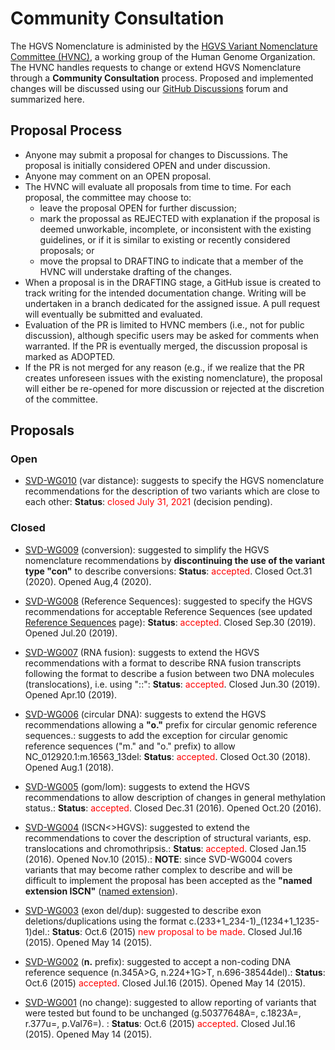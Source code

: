 # Community Consultation

The HGVS Nomenclature is administed by the [HGVS Variant Nomenclature Committee
(HVNC)](../governance/), a working group of the Human Genome Organization.  The HVNC handles
requests to change or extend HGVS Nomenclature through a **Community Consultation** process.
Proposed and implemented changes will be discussed using our [GitHub
Discussions](https://github.com/HGVSnomenclature/hgvs-nomenclature/discussions) forum and summarized
here. 

## Proposal Process

- Anyone may submit a proposal for changes to Discussions. The proposal is initially considered OPEN
  and under discussion.
- Anyone may comment on an OPEN proposal.
- The HVNC will evaluate all proposals from time to time. For each proposal, the committee may
  choose to:
    - leave the proposal OPEN for further discussion;
    - mark the propossal as REJECTED with explanation if the proposal is deemed unworkable,
      incomplete, or inconsistent with the existing guidelines, or if it is similar to existing or
      recently considered proposals; or
    - move the propsal to DRAFTING to indicate that a member of the HVNC will understake drafting of
      the changes.
- When a proposal is in the DRAFTING stage, a GitHub issue is created to track writing for the
  intended documentation change. Writing will be undertaken in a branch dedicated for the assigned
  issue. A pull request will eventually be submitted and evaluated.
- Evaluation of the PR is limited to HVNC members (i.e., not for public discussion), although
  specific users may be asked for comments when warranted. If the PR is eventually merged, the
  discussion proposal is marked as ADOPTED.
- If the PR is not merged for any reason (e.g., if we realize that the PR creates unforeseen issues
  with the existing nomenclature), the proposal will either be re-opened for more discussion or
  rejected at the discretion of the committee.

## Proposals

### Open

* [SVD-WG010](SVD-WG010/) (var distance): suggests to specify the HGVS nomenclature recommendations for the description of two variants which are close to each other: **Status**: <font color="red">closed July 31, 2021</font> (decision pending).

### Closed

* [SVD-WG009](SVD-WG009/) (conversion): suggested to simplify the HGVS nomenclature recommendations by **discontinuing the use of the variant type "con"** to describe conversions: **Status**: <font color="red">accepted</font>. Closed Oct.31 (2020). Opened Aug,4 (2020).

* [SVD-WG008](SVD-WG008/) (Reference Sequences): suggested to specify the HGVS recommendations for acceptable Reference Sequences (see updated [Reference Sequences](../background/refseq/) page): **Status**: <font color="red">accepted</font>. Closed Sep.30 (2019). Opened Jul.20 (2019).

* [SVD-WG007](SVD-WG007/) (RNA fusion): suggests to extend the HGVS recommendations with a format to describe RNA fusion transcripts following the format to describe a fusion between two DNA molecules (translocations), i.e. using "::": **Status**: <font color="red">accepted</font>. Closed Jun.30 (2019). Opened Apr.10 (2019).

* [SVD-WG006](SVD-WG006/) (circular DNA): suggests to extend the HGVS recommendations allowing a **"o."** prefix for circular genomic reference sequences.: suggests to add the exception for circular genomic reference sequences ("m." and "o." prefix) to allow NC_012920.1:m.16563_13del: **Status**: <font color="red">accepted</font>. Closed Oct.30 (2018). Opened Aug.1 (2018).

* [SVD-WG005](SVD-WG005/) (gom/lom): suggests to extend the HGVS recommendations to allow description of changes in general methylation status.: **Status**: <font color="red">accepted</font>. Closed Dec.31 (2016). Opened Oct.20 (2016).

* [SVD-WG004](SVD-WG004/) (ISCN<>HGVS): suggested to extend the recommendations to cover the description of structural variants, esp. translocations and chromothripsis.: **Status**: <font color="red">accepted</font>. Closed Jan.15 (2016). Opened Nov.10 (2015).: **NOTE**: since SVD-WG004 covers variants that may become rather complex to describe and will be difficult to implement the proposal has been accepted as the **"named extension ISCN"** ([named extension](../background/versioning/)).

* [SVD-WG003](SVD-WG003/) (exon del/dup): suggested to describe exon deletions/duplications using the format c.(233+1\_234-1)_(1234+1\_1235-1)del.: **Status**: Oct.6 (2015) <font color="red">new proposal to be made</font>. Closed Jul.16 (2015). Opened May 14 (2015).
    
* [SVD-WG002](SVD-WG002/) (**n.** prefix): suggested to accept a non-coding DNA reference sequence (n.345A>G, n.224+1G>T, n.696-38544del).: **Status**: Oct.6 (2015) <font color="red">accepted</font>. Closed Jul.16 (2015). Opened May 14 (2015).
        
* [SVD-WG001](SVD-WG001/) (no change): suggested to allow reporting of variants that were tested but found to be unchanged (g.50377648A=, c.1823A=, r.377u=, p.Val76=). : **Status**: Oct.6 (2015) <font color="red">accepted</font>. Closed Jul.16 (2015). Opened May 14 (2015).